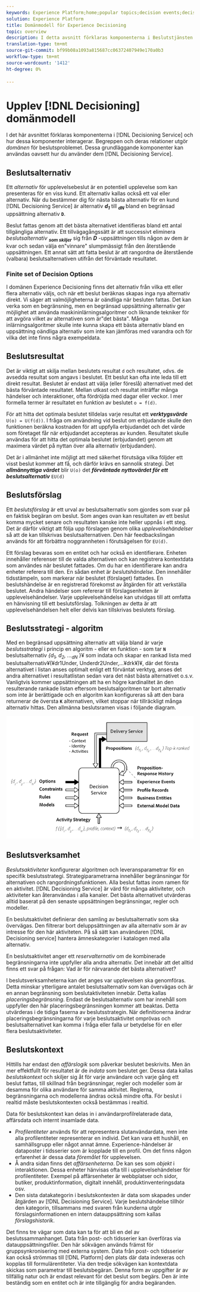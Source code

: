```yaml
---
keywords: Experience Platform;home;popular topics;decision events;decision event;Decision events
solution: Experience Platform
title: Domänmodell för Experience Decisioning
topic: overview
description: I detta avsnitt förklaras komponenterna i Beslutstjänsten och hur dessa komponenter interagerar är detaljerade. Begreppen och deras relationer utgör *Domänen* för beslutsproblemet. Dessa grundläggande komponenter kan användas oavsett hur du använder beslutstjänsten].
translation-type: tm+mt
source-git-commit: bf99b08a1093a815687cc06372407949e170a0b3
workflow-type: tm+mt
source-wordcount: '1412'
ht-degree: 0%

---
```



# Upplev [!DNL Decisioning] domänmodell

I det här avsnittet förklaras komponenterna i [!DNL Decisioning Service] och hur dessa komponenter interagerar. Begreppen och deras relationer utgör *domänen* för beslutsproblemet. Dessa grundläggande komponenter kan användas oavsett hur du använder dem [!DNL Decisioning Service].

## Beslutsalternativ

Ett *alternativ* för upplevelsebeslut är en potentiell upplevelse som kan presenteras för en viss kund. Ett alternativ kallas också ett val eller alternativ. När du bestämmer dig för nästa bästa alternativ för en kund [!DNL Decisioning Service] är alternativ ***d<sub>1</sub>*** till ***<sub>dN</sub>*** bland en begränsad uppsättning alternativ **`D`**.

Beslut fattas genom att det bästa alternativet identifieras bland ett antal tillgängliga alternativ. Ett tillvägagångssätt är att successivt eliminera *beslutsalternativ* ***<sub>som skiljer</sub>*** sig från ***D*** -uppsättningen tills någon av dem är kvar och sedan välja en&quot;vinnare&quot; slumpmässigt från den återstående uppsättningen. Ett annat sätt att fatta beslut är att rangordna de återstående (valbara) beslutsalternativen utifrån det förväntade resultatet.

### Finite set of Decision Options

I domänen Experience Decisioning finns det alternativ från vilka ett eller flera alternativ väljs, och när ett beslut beräknas skapas inga nya alternativ direkt. Vi säger att valmöjligheterna är oändliga när besluten fattas. Det kan verka som en begränsning, men en begränsad uppsättning alternativ ger möjlighet att använda maskininlärningsalgoritmer och liknande tekniker för att avgöra vilket av alternativen som är&quot;det bästa&quot;. Många inlärningsalgoritmer skulle inte kunna skapa ett bästa alternativ bland en uppsättning oändliga alternativ som inte kan jämföras med varandra och för vilka det inte finns några exempeldata.

## Beslutsresultat

Det är viktigt att skilja mellan beslutets resultat `d` och resultatet, `o`dvs. de avsedda resultat som angavs i beslutet. Ett beslut kan ofta inte leda till ett direkt resultat. Beslutet är endast att välja (eller föreslå) alternativet med det bästa förväntade resultatet. Mellan utkast och resultat inträffar många händelser och interaktioner, ofta fördröjda med dagar eller veckor. I mer formella termer är resultatet en funktion av beslutet `o = f(d)`.

För att hitta det optimala beslutet tilldelas varje resultat ett ***verktygsvärde*** `U(o) = U(f(d))`.
I fråga om användning vid beslut om erbjudande skulle den funktionen beräkna kostnaden för att uppfylla erbjudandet och det värde som företaget får när erbjudandet accepteras av kunden. Resultatet skulle användas för att hitta det optimala beslutet (erbjudandet) genom att maximera värdet på nyttan över alla alternativ (erbjudanden).

Det är i allmänhet inte möjligt att med säkerhet förutsäga vilka följder ett visst beslut kommer att få, och därför krävs en sannolik strategi. Det ***allmännyttiga värdet*** blir `U(o)` det ***förväntade nyttovärdet för ett beslutsalternativ*** `EU(d)`

## Beslutsförslag

Ett *beslutsförslag* är ett urval av beslutsalternativ som gjordes som svar på en faktisk begäran om beslut. Som anges ovan kan resultaten av ett beslut komma mycket senare och resultaten kanske inte heller uppnås i ett steg. Det är därför viktigt att följa upp förslagen genom olika *upplevelsehändelser* så att de kan tillskrivas beslutsalternativen. Den här feedbackslingan används för att förbättra noggrannheten i förutsägelsen för `EU(d)`.

Ett förslag bevaras som en entitet och har också en identifierare. Enheten innehåller referenser till de valda alternativen och kan registrera kontextdata som användes när beslutet fattades. Om du har en identifierare kan andra enheter referera till den. En sådan enhet är *beslutshändelse*. Den innehåller tidsstämpeln, som markerar när beslutet (förslaget) fattades. En beslutshändelse är en registrerad förekomst av åtgärden för att verkställa beslutet. Andra händelser som refererar till förslagsenheten är upplevelsehändelser. Varje upplevelsehändelse kan utvidgas till att omfatta en hänvisning till ett beslutsförslag. Tolkningen av detta är att upplevelsehändelsen helt eller delvis kan tillskrivas beslutets förslag.

## Beslutsstrategi - algoritm

Med en begränsad uppsättning alternativ att välja bland är varje *beslutsstrategi* i princip en algoritm - eller en funktion - som tar **`N`** beslutsalternativ *{d<sub>1</sub>, d<sub>2</sub>, ...<sub>dN</sub>* *<sub></sub><sub></sub><sub></sub>* }¥ som indata och skapar en rankad lista med beslutsalternativ¥(¥dr1Under, Underdr2Under,...¥drk¥)¥, där det första alternativet i listan anses optimalt enligt ett förväntat verktyg, anses det andra alternativet i resultatlistan sedan vara det näst bästa alternativet o.s.v. Vanligtvis kommer uppsättningen att ha en högre kardinalitet än den resulterande rankade listan eftersom beslutsalgoritmen tar bort alternativ som inte är berättigade och en algoritm kan konfigureras så att den bara returnerar de översta **`K`** alternativen, vilket stoppar när tillräckligt många alternativ hittas.
Den allmänna beslutsramen visas i följande diagram.

![Bild 1](./images/decisioning-optimization.png)

## Beslutsverksamhet

*Beslutsaktiviteter* konfigurerar algoritmen och leveransparametrar för en specifik beslutsstrategi. Strategiparametrarna innehåller begränsningar för alternativen och rangordningsfunktionen. Alla beslut fattas inom ramen för en aktivitet. [!DNL Decisioning Service] är värd för många aktiviteter, och aktiviteter kan återanvändas i alla kanaler. Det bästa alternativet utvärderas alltid baserat på den senaste uppsättningen begränsningar, regler och modeller.

En beslutsaktivitet definierar den samling av beslutsalternativ som ska övervägas. Den filtrerar bort deluppsättningen av alla alternativ som är av intresse för den här aktiviteten. På så sätt kan användaren [!DNL Decisioning service] hantera ämneskategorier i katalogen med alla alternativ.

En beslutsaktivitet anger ett *reservalternativ* om de kombinerade begränsningarna inte uppfyller alla andra alternativ. Det innebär att det alltid finns ett svar på frågan: Vad är för närvarande det bästa alternativet?

I beslutsverksamheterna kan det anges var upplevelsen ska genomföras. Detta minskar ytterligare antalet beslutsalternativ som kan övervägas och är en annan begränsning som beslutaktiviteten innebär. Detta kallas *placeringsbegränsning*. Endast de beslutsalternativ som har innehåll som uppfyller den här placeringsbegränsningen kommer att beaktas. Detta utvärderas i de tidiga faserna av beslutsstrategin. När definitionerna ändrar placeringsbegränsningarna för varje beslutsaktivitet omprövas och beslutsalternativet kan komma i fråga eller falla ur betydelse för en eller flera beslutsaktiviteter.

## Beslutskontext

Hittills har endast den *affärslogik* som påverkar beslutet beskrivits. Men än mer effektfullt för resultatet är de *indata* som beslutet ger. Dessa data kallas *beslutskontext* och skiljer sig åt för varje användare och varje gång ett beslut fattas, till skillnad från begränsningar, regler och modeller som är desamma för olika användare för samma aktivitet. Reglerna, begränsningarna och modellerna ändras också mindre ofta. För beslut i realtid måste beslutskontexten också bestämmas i realtid.

Data för beslutskontext kan delas in i användarprofilrelaterade data, affärsdata och internt insamlade data.

- *Profilentiteter* används för att representera slutanvändardata, men inte alla profilentiteter representerar en individ. Det kan vara ett hushåll, en samhällsgrupp eller något annat ämne. Experience-händelser är dataposter i tidsserier som är kopplade till en profil. Om det finns någon erfarenhet är dessa data *föremålet* för upplevelsen.
- Å andra sidan finns det *affärsenheterna*. De kan ses som *objekt* i interaktionen. Dessa enheter hänvisas ofta till i upplevelsehändelser för profilentiteter. Exempel på affärsenheter är webbplatser och sidor, butiker, produktinformation, digitalt innehåll, produktinventeringsdata osv.
- Den sista datakategorin i beslutskontexten är data som skapades under åtgärden av [!DNL Decisioning Service]. Varje beslutshändelse tillhör den kategorin, tillsammans med svaren från kunderna utgör förslagsinformationen en intern datauppsättning som kallas *förslagshistorik*.

Det finns tre vägar som data kan ta för att bli en del av beslutssammanhanget. Data från post- och tidsserier kan överföras via datauppsättningsfiler. Den här sökvägen används främst för gruppsynkronisering med externa system. Data från post- och tidsserier kan också strömmas till [!DNL Platform] den plats där data indexeras och kopplas till formulärentiteter. Via den tredje sökvägen kan kontextdata skickas som parametrar till beslutsbegäran. Denna form av uppgifter är av tillfällig natur och är endast relevant för det beslut som begärs. Den är inte beständig som en entitet och är inte tillgänglig för andra begäranden.
